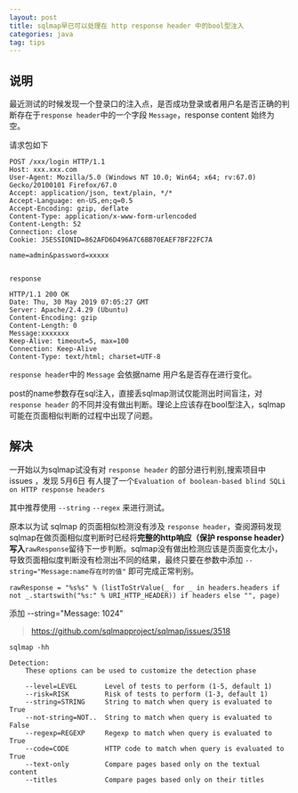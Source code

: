 ```yaml
---
layout: post
title: sqlmap早已可以处理在 http response header 中的bool型注入
categories: java
tag: tips
---
```


## 说明

最近测试的时候发现一个登录口的注入点，是否成功登录或者用户名是否正确的判断存在于`response header`中的一个字段 `Message`，response content 始终为空。

请求包如下

```text
POST /xxx/login HTTP/1.1
Host: xxx.xxx.com
User-Agent: Mozilla/5.0 (Windows NT 10.0; Win64; x64; rv:67.0) Gecko/20100101 Firefox/67.0
Accept: application/json, text/plain, */*
Accept-Language: en-US,en;q=0.5
Accept-Encoding: gzip, deflate
Content-Type: application/x-www-form-urlencoded
Content-Length: 52
Connection: close
Cookie: JSESSIONID=862AFD6D496A7C6BB70EAEF7BF22FC7A

name=admin&password=xxxxx


response

HTTP/1.1 200 OK
Date: Thu, 30 May 2019 07:05:27 GMT
Server: Apache/2.4.29 (Ubuntu)
Content-Encoding: gzip
Content-Length: 0
Message:xxxxxxx
Keep-Alive: timeout=5, max=100
Connection: Keep-Alive
Content-Type: text/html; charset=UTF-8

```

`response header`中的 `Message` 会依据name 用户名是否存在进行变化。

post的name参数存在sql注入，直接丢sqlmap测试仅能测出时间盲注，对 `response header` 的不同并没有做出判断。理论上应该存在bool型注入，sqlmap可能在页面相似判断的过程中出现了问题。

## 解决

一开始以为sqlmap试没有对 `response header` 的部分进行判别,搜索项目中 issues ，发现 5月6日 有人提了一个`Evaluation of boolean-based blind SQLi on HTTP response headers`

其中推荐使用 `--string`   `--regex` 来进行测试。

原本以为试 sqlmap 的页面相似检测没有涉及 `response header`，查阅源码发现sqlmap在做页面相似度判断时已经将**完整的http响应（保护 response header）写入**`rawResponse`留待下一步判断。sqlmap没有做出检测应该是页面变化太小，导致页面相似度判断没有检测出不同的结果，最终只要在参数中添加  `--string="Message:name存在时的值"` 即可完成正常判别。

`rawResponse = "%s%s" % (listToStrValue(_ for _ in headers.headers if not _.startswith("%s:" % URI_HTTP_HEADER)) if headers else "", page)`

添加 --string="Message: 1024"

> https://github.com/sqlmapproject/sqlmap/issues/3518

```text
sqlmap -hh

Detection:
    These options can be used to customize the detection phase

    --level=LEVEL       Level of tests to perform (1-5, default 1)
    --risk=RISK         Risk of tests to perform (1-3, default 1)
    --string=STRING     String to match when query is evaluated to True
    --not-string=NOT..  String to match when query is evaluated to False
    --regexp=REGEXP     Regexp to match when query is evaluated to True
    --code=CODE         HTTP code to match when query is evaluated to True
    --text-only         Compare pages based only on the textual content
    --titles            Compare pages based only on their titles
```

